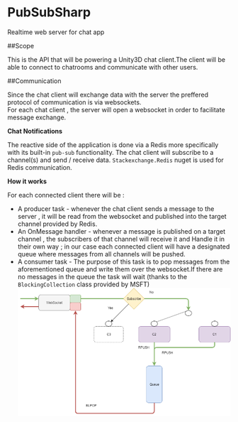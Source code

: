 # PubSubSharp
Realtime web server for chat app 


##Scope<Br>

This is the API that will be powering a Unity3D chat client.The client will be able to connect to chatrooms and communicate with other 
users.

##Communication<br>

Since the chat client will exchange data with the server the preffered protocol of communication is via websockets.<br>
For each chat client , the server will open a websocket in order to facilitate message exchange.

__Chat Notifications__<br>

The reactive side of the application  is done via  a Redis more specifically with its built-in  `pub-sub` functionality.
The chat client will subscribe to a channel(s) and send / receive data.
`Stackexchange.Redis` nuget is used for Redis communication.

__How it works__

For each connected client there will be :
 * A producer task - whenever the chat client sends a message to the server , it will be read from the websocket and published into the target channel provided by Redis.
 * An OnMessage handler - whenever a message is published on a target channel  , the subscribers of that channel  will receive it and Handle it in their own way ; in our case each
                         connected client will have a designated queue where messages from all channels will be pushed.
 * A consumer task - The purpose of this task is to pop messages from the aforementioned queue and write them over the websocket.If there are no messages in the queue
                     the task will wait (thanks to the `BlockingCollection` class provided by MSFT)
![Schema](/Docs/Schema.png)
